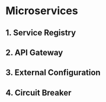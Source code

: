 # Microservices

## 1. Service Registry
## 2. API Gateway
## 3. External Configuration
## 4. Circuit Breaker
   
